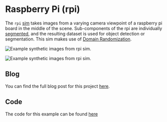 # Raspberry Pi (rpi)

The `rpi` [sim](https://zumolabs.github.io/zpy/zpy/tutorials/what_is_a_sim/) takes images from a varying camera viewpoint of a raspberry pi board in the middle of the scene. Sub-components of the rpi are individually [segmented](https://zumolabs.github.io/zpy/zpy/tutorials/segmentation/), and the resulting dataset is used for object detection or segmentation. This sim makes use of [Domain Randomization](https://zumolabs.github.io/zpy/overview/domain_randomization/).

![Example synthetic images from rpi sim.](https://github.com/ZumoLabs/zpy/raw/main/docs/assets/rpi_sim_synthetic.png)

![Example synthetic images from rpi sim.](https://github.com/ZumoLabs/zpy/raw/main/docs/assets/rpi_sim_dr.png)

## Blog

You can find the full blog post for this project [here](https://www.zumolabs.ai/post/training-ai-with-cgi).

## Code

The code for this example can be found [here](https://github.com/ZumoLabs/zpy/tree/main/examples/rpi)